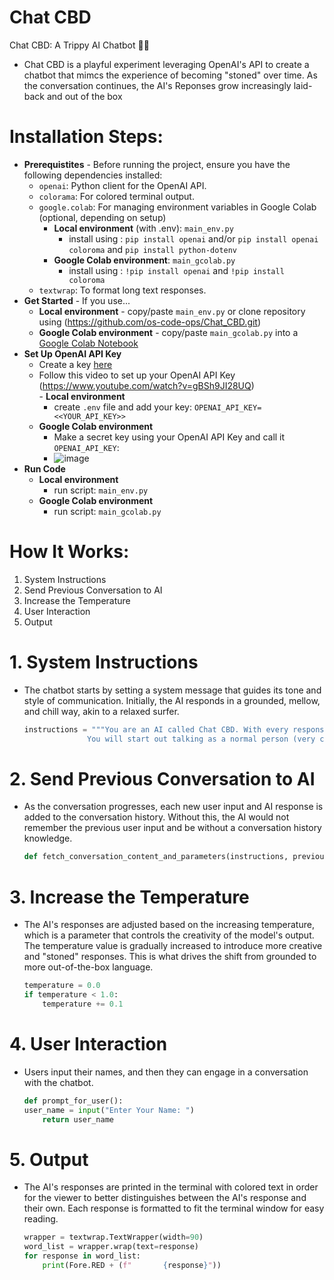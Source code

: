 # Chat CBD
Chat CBD: A Trippy AI Chatbot 🌿💬
  - Chat CBD is a playful experiment leveraging OpenAI's API to create a chatbot that mimcs the experience of becoming "stoned" over time. As the conversation continues, the AI's Reponses grow increasingly laid-back and out of the box
# Installation Steps:
-  **Prerequistites** -
    Before running the project, ensure you have the following dependencies installed:
      - `openai`: Python client for the OpenAI API.
      - `colorama`: For colored terminal output.
      - `google.colab`: For managing environment variables in Google Colab (optional, depending on setup)
        -  **Local environment** (with .env): `main_env.py`
            -  install using : `pip install openai` and/or `pip install openai coloroma` and `pip install python-dotenv`
        -  **Google Colab environment**: `main_gcolab.py`
            -  install using : `!pip install openai` and `!pip install coloroma`
      - `textwrap`: To format long text responses.
-  **Get Started** - If you use...
      -  **Local environment**
        -  copy/paste `main_env.py` or clone repository using (https://github.com/os-code-ops/Chat_CBD.git)
      -  **Google Colab environment** - copy/paste `main_gcolab.py` into a [Google Colab Notebook](https://colab.google/)
-  **Set Up OpenAI API Key**
    -  Create a key [here](https://auth.openai.com/authorize?audience=https%3A%2F%2Fapi.openai.com%2Fv1&auth0Client=eyJuYW1lIjoiYXV0aDAtc3BhLWpzIiwidmVyc2lvbiI6IjEuMjEuMCJ9&client_id=DRivsnm2Mu42T3KOpqdtwB3NYviHYzwD&device_id=19e2dad0-18f1-44b5-bbad-a00a4e7c0e7f&ext-login-allow-phone=true&ext-use-new-phone-ui=true&issuer=https%3A%2F%2Fauth.openai.com&max_age=0&nonce=OEEwYnRrV09hRGYzazZqaVNGaFpMRUloeENfSGp5RDN2TkRRRDA0REt5OQ%3D%3D&redirect_uri=https%3A%2F%2Fplatform.openai.com%2Fauth%2Fcallback&response_mode=query&response_type=code&scope=openid+profile+email+offline_access&screen_hint=signup&state=UEN6NC0yQkdPMzliMHpWYXNkeE15WFJ%2BdjRkNjB2ckhfU2NHfkVXZUJVMg%3D%3D&flow=treatment)
      -  Follow this video to set up your OpenAI API Key (https://www.youtube.com/watch?v=gBSh9JI28UQ)  
        -  **Local environment**
          -  create `.env` file and add your key: `OPENAI_API_KEY=<<YOUR_API_KEY>>`
      -  **Google Colab environment**
          -  Make a secret key using your OpenAI API Key and call it `OPENAI_API_KEY`:
            -  ![image](https://github.com/user-attachments/assets/29ced41c-6e71-4b26-a637-b2c7ea44ac4a)
-  **Run Code**
      -  **Local environment**
          -  run script: `main_env.py`
      -  **Google Colab environment**
          -  run script: `main_gcolab.py`

    

# How It Works:
1. System Instructions
2. Send Previous Conversation to AI
3. Increase the Temperature
4. User Interaction
5. Output
# 1. System Instructions
  - The chatbot starts by setting a system message that guides its tone and style of communication. Initially, the AI responds in a grounded, mellow, and chill way, akin to a relaxed surfer.
    ```python
    instructions = """You are an AI called Chat CBD. With every response, you have a surfer dude slang similar to Chicken Joe from the movie Surf's Up.
                  You will start out talking as a normal person (very chill and mellow) grounded in reality."""
    ```
# 2. Send Previous Conversation to AI
  - As the conversation progresses, each new user input and AI response is added to the conversation history. Without this, the AI would not remember the previous user input and be without a conversation history knowledge.
    ```python
    def fetch_conversation_content_and_parameters(instructions, previous_conversation, new_question, temperature):
    ```
# 3. Increase the Temperature
  - The AI's responses are adjusted based on the increasing temperature, which is a parameter that controls the creativity of the model's output. The temperature value is gradually increased to introduce more creative and "stoned" responses. This is what drives the shift from grounded to more out-of-the-box language.
    ```python
    temperature = 0.0 
    if temperature < 1.0: 
        temperature += 0.1  
    ```
# 4. User Interaction
  - Users input their names, and then they can engage in a conversation with the chatbot.
      ```python
      def prompt_for_user():
      user_name = input("Enter Your Name: ")
          return user_name
      ```
# 5. Output
  - The AI's responses are printed in the terminal with colored text in order for the viewer to better distinguishes between the AI's response and their own. Each response is formatted to fit the terminal window for easy reading.
      ```python
      wrapper = textwrap.TextWrapper(width=90)
      word_list = wrapper.wrap(text=response)
      for response in word_list:
          print(Fore.RED + (f"       {response}"))
      ```

